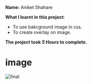 

**Name:** Aniket Shahare

**What I learnt in this project**:

  - To use bakcground image in css.
  - To create overlay on image.

**The project took ***5 Hours*** to complete.** 



# image
![final](https://user-images.githubusercontent.com/105772373/205380514-240e91e9-3a2e-407e-995e-90fb8da5ff06.png)
